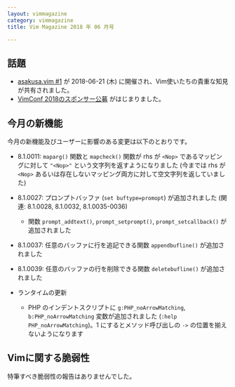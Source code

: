 ```yaml
---
layout: vimmagazine
category: vimmagazine
title: Vim Magazine 2018 年 06 月号

---
```


## 話題

* [asakusa.vim #1](https://asakusavim.connpass.com/event/90854/) が 2018-06-21 (木) に開催され、Vim使いたちの貴重な知見が共有されました。
* [VimConf 2018のスポンサー公募](https://vim-jp.org/blog/2018/06/07/VimConf2018-sponsor-ja.html) がはじまりました。

## 今月の新機能

今月の新機能及びユーザーに影響のある変更は以下のとおりです。

*   8.1.0011: `maparg()` 関数と `mapcheck()` 関数が rhs が `<Nop>` であるマッピングに対して `"<Nop>"` という文字列を返すようになりました (今までは rhs が `<Nop>` あるいは存在しないマッピング両方に対して空文字列を返していました)
*   8.1.0027: プロンプトバッファ (`set buftype=promopt`) が追加されました (関連: 8.1.0028, 8.1.0032, 8.1.0035-0036)
    *   関数 `prompt_addtext()`, `prompt_setprompt()`, `prompt_setcallback()` が追加されました
*   8.1.0037: 任意のバッファに行を追記できる関数 `appendbufline()` が追加されました
*   8.1.0039: 任意のバッファの行を削除できる関数 `deletebufline()` が追加されました

*   ランタイムの更新
    *   PHP のインデントスクリプトに `g:PHP_noArrowMatching`, `b:PHP_noArrowMatching` 変数が追加されました (`:help PHP_noArrowMatching`)。1 にするとメソッド呼び出しの `->` の位置を揃えないようになります

## Vimに関する脆弱性

特筆すべき脆弱性の報告はありませんでした。
